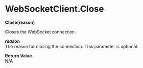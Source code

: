 # WebSocketClient.Close

**Close(reason)**

Closes the WebSocket connection.

***reason***  
The reason for closing the connection. This parameter is optional.

**Return Value**  
N/A
